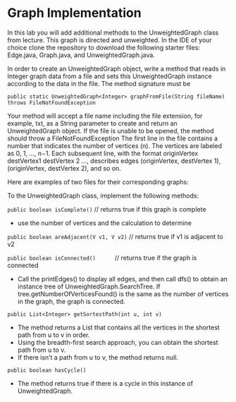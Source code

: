 # Graph Implementation #

In this lab you will add additional methods to the UnweightedGraph class from lecture. This graph is directed and unweighted. In the IDE of your choice clone the repository to download the following starter files: Edge.java, Graph.java, and UnweightedGraph.java.

In order to create an UnweightedGraph object, write a method that reads in Integer graph data from a file and sets this UnweightedGraph instance according to the data in the file. The method signature must be

```public static UnweightedGraph<Integer> graphFromFile(String fileName) throws FileNotFoundException```

Your method will accept a file name including the file extension, for example, txt, as a String parameter to create and return an UnweightedGraph object.
If the file is unable to be opened, the method should throw a FileNotFoundException
The first line in the file contains a number that indicates the number of vertices (n).
The vertices are labeled as 0, 1, …, n−1.
Each subsequent line, with the format originVertex destVertex1 destVertex 2 …, describes edges (originVertex, destVertex 1), (originVertex, destVertex 2), and so on.

Here are examples of two files for their corresponding graphs:

To the UnweightedGraph class, implement the following methods:

  ```public boolean isComplete()``` // returns true if this graph is complete
  * use the number of vertices and the calculation to determine
  
 ```public boolean areAdjacent(V v1, V v2)``` // returns true if v1 is adjacent to v2
 
 ```public boolean isConnected()```           // returns true if the graph is connected
  * Call the printEdges() to display all edges, and then call dfs() to obtain an instance tree of UnweightedGraph.SearchTree. If tree.getNumberOfVerticesFound() is the same as the number of vertices in the graph, the graph is connected.
  
 ```public List<Integer> getSortestPath(int u, int v)```
  * The method returns a List<Integer> that contains all the vertices in the shortest path from u to v in order.
  * Using the breadth-first search approach, you can obtain the shortest path from u to v.
  * If there isn’t a path from u to v, the method returns null.
  
 ```public boolean hasCycle()```
  * The method returns true if there is a cycle in this instance of UnweightedGraph.

